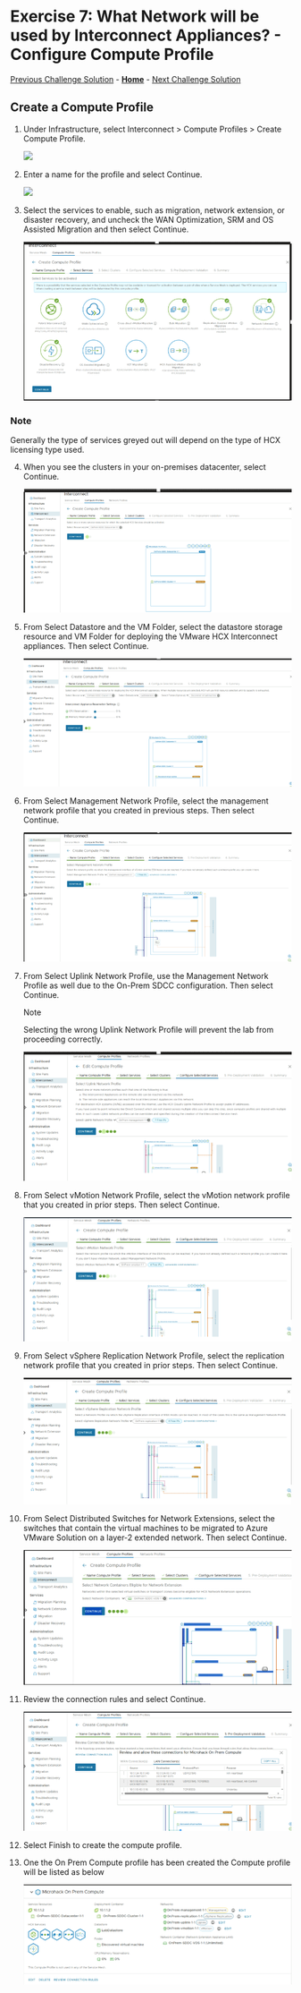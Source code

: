 # Exercise 7: What Network will be used by Interconnect Appliances? - Configure Compute Profile

[Previous Challenge Solution](./06-HCX-Network-Profiles.md) - **[Home](../Readme.md)** - [Next Challenge Solution](./08-HCX-Service-Mesh.md)

## Create a Compute Profile

1.	Under Infrastructure, select Interconnect > Compute Profiles > Create Compute Profile.

    ![](./Images/07-HCX-Compute-Profiles/HCX_image21.png)

2.	Enter a name for the profile and select Continue.

    ![](./Images/07-HCX-Compute-Profiles/HCX_image22.png)

3.	Select the services to enable, such as migration, network extension, or disaster recovery, and uncheck the WAN Optimization, SRM and OS Assisted Migration and then select Continue.

    ![](./Images/07-HCX-Compute-Profiles/HCX_image34.png)

### Note 
Generally the type of services greyed out will depend on the type of HCX licensing type used.

4.	When you see the clusters in your on-premises datacenter, select Continue.

    ![](./Images/07-HCX-Compute-Profiles/HCX_image35.PNG)

5.	From Select Datastore and the VM Folder, select the datastore storage resource and VM Folder for deploying the VMware HCX Interconnect appliances. Then select Continue.

    ![](./Images/07-HCX-Compute-Profiles/HCX_image36.PNG)

6.	From Select Management Network Profile, select the management network profile that you created in previous steps. Then select Continue.

    ![](./Images/07-HCX-Compute-Profiles/HCX_image37.PNG)

7.	From Select Uplink Network Profile, use the Management Network Profile as well due to the On-Prem SDCC configuration. Then select Continue.
    > [!NOTE]
    > Selecting the wrong Uplink Network Profile will prevent the lab from proceeding correctly.


    ![](./Images/07-HCX-Compute-Profiles/HCX_image38.png)

8.	From Select vMotion Network Profile, select the vMotion network profile that you created in prior steps. Then select Continue.

    ![](./Images/07-HCX-Compute-Profiles/HCX_image39.png)

9.	From Select vSphere Replication Network Profile, select the replication network profile that you created in prior steps. Then select Continue.

    ![](./Images/07-HCX-Compute-Profiles/HCX_image40.png)

13.	From Select Distributed Switches for Network Extensions, select the switches that contain the virtual machines to be migrated to Azure VMware Solution on a layer-2 extended network. Then select Continue.

    ![](./Images/07-HCX-Compute-Profiles/HCX_image41.png)

14.	Review the connection rules and select Continue.

    ![](./Images/07-HCX-Compute-Profiles/HCX_image42.png)

15.	Select Finish to create the compute profile.
 
16.	One the On Prem Compute profile has been created the Compute profile will be listed as below

    ![](./Images/07-HCX-Compute-Profiles/HCX_image43.png)
